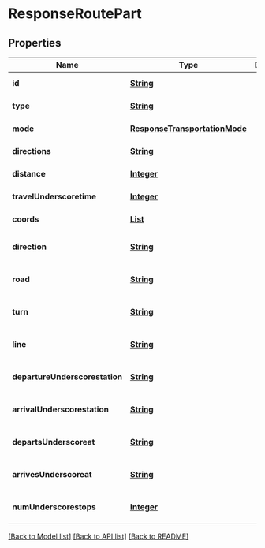 # ResponseRoutePart
## Properties

Name | Type | Description | Notes
------------ | ------------- | ------------- | -------------
**id** | [**String**](string.md) |  | [default to null]
**type** | [**String**](string.md) |  | [default to null]
**mode** | [**ResponseTransportationMode**](ResponseTransportationMode.md) |  | [default to null]
**directions** | [**String**](string.md) |  | [default to null]
**distance** | [**Integer**](integer.md) |  | [default to null]
**travelUnderscoretime** | [**Integer**](integer.md) |  | [default to null]
**coords** | [**List**](Coords.md) |  | [default to null]
**direction** | [**String**](string.md) |  | [optional] [default to null]
**road** | [**String**](string.md) |  | [optional] [default to null]
**turn** | [**String**](string.md) |  | [optional] [default to null]
**line** | [**String**](string.md) |  | [optional] [default to null]
**departureUnderscorestation** | [**String**](string.md) |  | [optional] [default to null]
**arrivalUnderscorestation** | [**String**](string.md) |  | [optional] [default to null]
**departsUnderscoreat** | [**String**](string.md) |  | [optional] [default to null]
**arrivesUnderscoreat** | [**String**](string.md) |  | [optional] [default to null]
**numUnderscorestops** | [**Integer**](integer.md) |  | [optional] [default to null]

[[Back to Model list]](../README.md#documentation-for-models) [[Back to API list]](../README.md#documentation-for-api-endpoints) [[Back to README]](../README.md)

